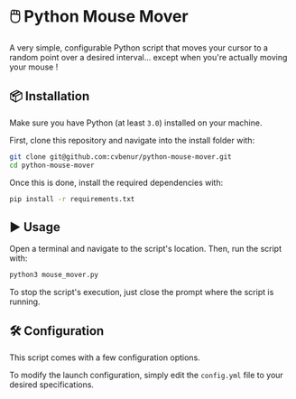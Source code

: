 # 🖱️ Python Mouse Mover

A very simple, configurable Python script that moves your cursor to a random point over a desired interval... except when you're actually moving your mouse !

## 📦 Installation

Make sure you have Python (at least `3.0`) installed on your machine.

First, clone this repository and navigate into the install folder with:

```sh
git clone git@github.com:cvbenur/python-mouse-mover.git
cd python-mouse-mover
```

Once this is done, install the required dependencies with:

```sh
pip install -r requirements.txt
```

## ▶️ Usage

Open a terminal and navigate to the script's location. Then, run the script with:

```sh
python3 mouse_mover.py
```

To stop the script's execution, just close the prompt where the script is running.

## 🛠️ Configuration

This script comes with a few configuration options.

To modify the launch configuration, simply edit the `config.yml` file to your desired specifications.
